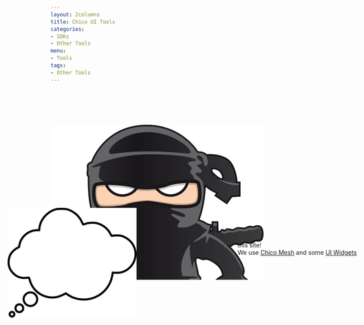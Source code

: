 ```yaml
---
layout: 2columns
title: Chico UI Tools
categories: 
- SDKs 
- Other Tools
menu: 
- Tools
tags: 
- Other Tools
---
```


<br /><br /><br /><br />

<div style="height:400px;">
  <img src="/images/ninja.png" style="z-index:1;" />
  <img src="/images/bubble.png" style="position:relative;left:-100px;top:-170px;z-index:2;" />
  <span style="position:relative;left:435px;top:-350px;z-index:3;">&nbsp;&nbsp;&nbsp;
  	We are using <a href="http://chico-ui.com.ar/" target="_blank">Chico UI</a> in this site!<br />
	We use <a href="http://chico-ui.com.ar/mesh" target="_blank">Chico Mesh</a> and some <a href="http://chico-ui.com.ar/widgets" target="_blank">UI Widgets</a>
  </span>
</div>
